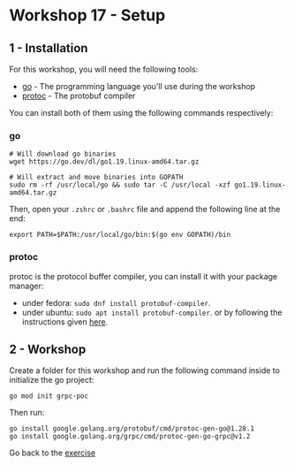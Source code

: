 # Workshop 17 - Setup

## 1 - Installation

For this workshop, you will need the following tools:

- [go](https://go.dev/) - The programming language you'll use during the workshop
- [protoc](https://developers.google.com/protocol-buffers) - The protobuf compiler

You can install both of them using the following commands respectively:

### **go**
```shell
# Will download go binaries
wget https://go.dev/dl/go1.19.linux-amd64.tar.gz

# Will extract and move binaries into GOPATH
sudo rm -rf /usr/local/go && sudo tar -C /usr/local -xzf go1.19.linux-amd64.tar.gz
```

Then, open your `.zshrc` or `.bashrc` file and append the following line at the end:
```shell
export PATH=$PATH:/usr/local/go/bin:$(go env GOPATH)/bin
```

### **protoc**

protoc is the protocol buffer compiler, you can install it with your package manager:
- under fedora: `sudo dnf install protobuf-compiler`.
- under ubuntu: `sudo apt install protobuf-compiler`.
or by following the instructions given [here](https://grpc.io/docs/protoc-installation/).

## 2 - Workshop

Create a folder for this workshop and run the following command inside to initialize the go project:
```shell
go mod init grpc-poc
```

Then run:
```shell
go install google.golang.org/protobuf/cmd/protoc-gen-go@1.28.1
go install google.golang.org/grpc/cmd/protoc-gen-go-grpc@v1.2
```

Go back to the [exercise](./README.md)
